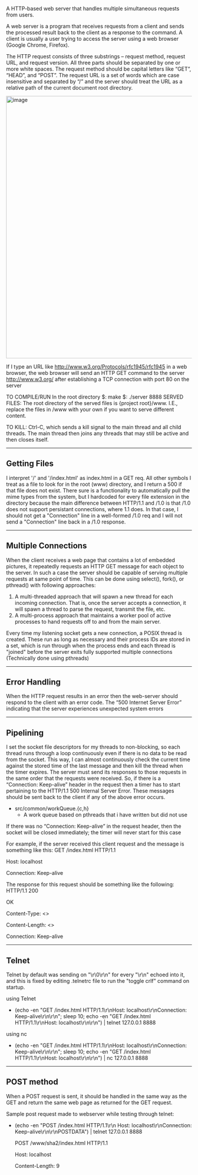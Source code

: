 A HTTP-based web server that handles multiple simultaneous requests from users.

A web server is a program that receives requests from a client and sends the processed result back to the client as a response to the command. A client is usually a user trying to access the server using a web browser (Google Chrome, Firefox).

The HTTP request consists of three substrings – request method, request URL, and request version. All three parts should be separated by one or more white spaces.
The request method should be capital letters like “GET”, “HEAD”, and “POST”.
The request URL is a set of words which are case insensitive and separated by “/” and the server should treat the URL as a relative path of the current document root directory.

<img width="712" alt="image" src="https://github.com/feralforreal/Network-Programming/assets/132085748/4254bb97-60a2-40ef-8377-ac411a45be59">

If I type an URL like http://www.w3.org/Protocols/rfc1945/rfc1945 in a web browser, the web browser will send an HTTP GET command to the server http://www.w3.org/ after establishing a TCP connection with port 80 on the server

TO COMPILE/RUN
In the root directory
$: make
$: ./server 8888
SERVED FILES:
The root directory of the served files is {project root}/www. I.E., replace the files in /www with your own if you want to serve different content. 

TO KILL:
Ctrl-C, which sends a kill signal to the main thread and all child threads. The main thread then joins any threads that may still be active and then closes itself. 

--------
Getting Files
----------
I interpret '/' and '/index.html' as index.html in a GET req. All other symbols I treat as a file to look for in the root (www) directory, and I return a 500 if that file does not exist. There sure is a functionality to automatically pull the mime types from the system, but I hardcoded for every file extension in the directory because the main difference between HTTP/1.1 and /1.0 is that /1.0 does not support persistant connections, where 1.1 does. In that case, I should not get a "Connection" line in a well-formed /1.0 req and I will not send a "Connection" line back in a /1.0 response. 

--------
Multiple Connections 
--------
When the client receives a web page that contains a lot of embedded pictures, it repeatedly requests an HTTP GET message for each object to the server. In such a case the server should be capable of serving multiple requests at same point of time. This can be done using select(), fork(), or pthread() with following approaches:
1. A multi-threaded approach that will spawn a new thread for each incoming connection. That is, once the server accepts a connection, it will spawn a thread to parse the request, transmit the file, etc.
2. A multi-process approach that maintains a worker pool of active processes to hand requests off to and from the main server.

Every time my listening socket gets a new connection, a POSIX thread is created. These run as long as necessary and their process IDs are stored in a set, which is run through when the process ends and each thread is "joined" before the server exits fully supported multiple connections (Technically done using pthreads)

-------
Error Handling
--------
When the HTTP request results in an error then the web-server should respond to the client with an error code. The “500 Internet Server Error” indicating that the server experiences unexpected system errors

-----------
Pipelining
-----------
I set the socket file descriptors for my threads to non-blocking, so each thread runs through a loop continuously even if there is no data to be read from the socket. This way, I can almost continuously check the current time against the stored time of the last message and then kill the thread when the timer expires. 
The server must send its responses to those requests in the same order that the requests were received. So, if there is a “Connection: Keep-alive” header in the request then a timer has to start pertaining to the
HTTP/1.1 500 Internal Server Error. These messages should be sent back to the client if any of the above error occurs.

* src/common/workQueue.{c,h}
    * A work queue based on pthreads that i have written but did not use

If there was no “Connection: Keep-alive” in the request header, then the socket will be closed immediately; the timer will never start for this case

For example, if the server received this client request and the message is something like this:
GET /index.html HTTP/1.1 

Host: localhost

Connection: Keep-alive

The response for this request should be something like the following:
HTTP/1.1 200 

OK

Content-Type: <>

Content-Length: <> 

Connection: Keep-alive <file contents>


 ----------
 Telnet 
 ----------
 Telnet by default was sending on "\r\0\r\n" for every "\r\n" echoed into it, and this is fixed by editing .telnetrc file to run the "toggle crlf" command on startup.
 
 using Telnet
 * (echo -en "GET /index.html HTTP/1.1\r\nHost: localhost\r\nConnection: Keep-alive\r\n\r\n"; sleep 10; echo -en "GET /index.html HTTP/1.1\r\nHost: localhost\r\n\r\n") | telnet 127.0.0.1 8888
 
 using nc
 * (echo -en "GET /index.html HTTP/1.1\r\nHost: localhost\r\nConnection: Keep-alive\r\n\r\n"; sleep 10; echo -en "GET /index.html HTTP/1.1\r\nHost: localhost\r\n\r\n") | nc 127.0.0.1 8888


-----------
POST method
-----------
When a POST request is sent, it should be handled in the same way as the GET and return the same web page as returned for the GET request.

Sample post request made to webserver while testing through telnet:

* (echo -en "POST /index.html HTTP/1.1\r\n Host: localhost\r\nConnection: Keep-alive\r\n\r\nPOSTDATA") | telnet 127.0.0.1 8888
  
  POST /www/sha2/index.html HTTP/1.1
  
  Host: localhost
  
  Content-Length: 9
  
  <blank line>

